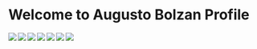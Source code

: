 # Welcome to Augusto Bolzan Profile

<img align="left" src="https://github-readme-stats.vercel.app/api?username=KrAkeN806&show_icons=true&theme=tokyonight" />
<img src="https://github-readme-stats.vercel.app/api/top-langs/?username=KrAkeN806&layout=compact)](https://github.com/anuraghazra/github-readme-stats"/>
<img align="left" src="https://img.shields.io/badge/javascript-%23323330.svg?style=for-the-badge&logo=javascript&logoColor=%23F7DF1E"/>
<img align="left" src="https://img.shields.io/badge/react-%2320232a.svg?style=for-the-badge&logo=react&logoColor=%2361DAFB"/>
<img align="left" src="https://img.shields.io/badge/redux-%23593d88.svg?style=for-the-badge&logo=redux&logoColor=white"/>
<img align="left" src="https://img.shields.io/badge/html5-%23E34F26.svg?style=for-the-badge&logo=html5&logoColor=white"/>
<img align="left" src="https://img.shields.io/badge/css3-%231572B6.svg?style=for-the-badge&logo=css3&logoColor=white"/>

